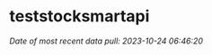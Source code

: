 
<!-- README.md is generated from README.Rmd. Please edit that file -->

# teststocksmartapi

*Date of most recent data pull: 2023-10-24 06:46:20*
